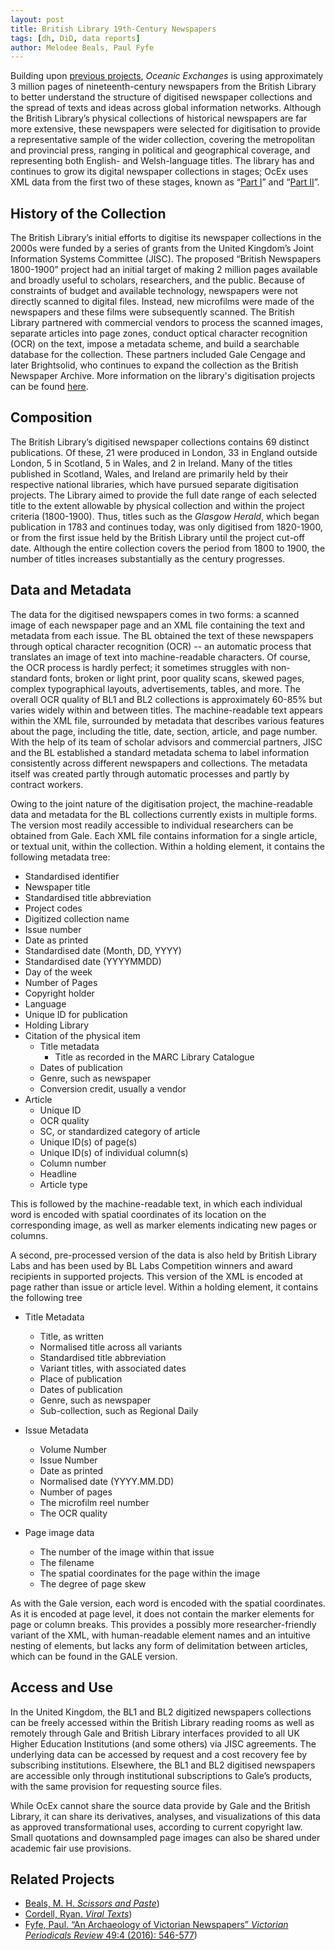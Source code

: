 ```yaml
---
layout: post
title: British Library 19th-Century Newspapers
tags: [dh, DiD, data reports]
author: Melodee Beals, Paul Fyfe
---
```

 
Building upon [previous projects](#related), *Oceanic Exchanges* is using approximately 3 million pages of nineteenth-century newspapers from the British Library to better understand the structure of digitised newspaper collections and the spread of texts and ideas across global information networks. Although the British Library’s physical collections of historical newspapers are far more extensive, these newspapers were selected for digitisation to provide a representative sample of the wider collection, covering the metropolitan and provincial press, ranging in political and geographical coverage, and representing both English- and Welsh-language titles. The library has and continues to grow its digital newspaper collections in stages; OcEx uses XML data from the first two of these stages, known as “[Part I](https://www.gale.com/c/british-library-newspapers-part-i)” and “[Part II](https://www.gale.com/c/british-library-newspapers-part-ii)”.

## History of the Collection

The British Library’s initial efforts to digitise its newspaper collections in the 2000s were funded by a series of grants from the United Kingdom’s Joint Information Systems Committee (JISC). The proposed “British Newspapers 1800-1900” project had an initial target of making 2 million pages available and broadly useful to scholars, researchers, and the public. Because of constraints of budget and available technology, newspapers were not directly scanned to digital files. Instead, new microfilms were made of the newspapers and these films were subsequently scanned. The British Library partnered with commercial vendors to process the scanned images, separate articles into page zones, conduct optical character recognition (OCR) on the text, impose a metadata scheme, and build a searchable database for the collection. These partners included Gale Cengage and later Brightsolid, who continues to expand the collection as the British Newspaper Archive. More information on the library's digitisation projects can be found [here](http://www.bl.uk/reshelp/findhelprestype/news/newspdigproj/index.html).

## Composition

The British Library’s digitised newspaper collections contains 69 distinct publications. Of these, 21 were produced in London, 33 in England outside London, 5 in Scotland, 5 in Wales, and 2 in Ireland. Many of the titles published in Scotland, Wales, and Ireland are primarily held by their respective national libraries, which have pursued separate digitisation projects. The Library aimed to provide the full date range of each selected title to the extent allowable by physical collection and within the project criteria (1800-1900). Thus, titles such as the *Glasgow Herald*, which began publication in 1783 and continues today, was only digitised from 1820-1900, or from the first issue held by the British Library until the project cut-off date. Although the entire collection covers the period from 1800 to 1900, the number of titles increases substantially as the century progresses.

## Data and Metadata
The data for the digitised newspapers comes in two forms: a scanned image of each newspaper page and an XML file containing the text and metadata from each issue. The BL obtained the text of these newspapers through optical character recognition (OCR) -- an automatic process that translates an image of text into machine-readable characters. Of course, the OCR process is hardly perfect; it sometimes struggles with non-standard fonts, broken or light print, poor quality scans, skewed pages, complex typographical layouts, advertisements, tables, and more. The overall OCR quality of BL1 and BL2 collections is approximately 60-85% but varies widely within and between titles. The machine-readable text appears within the XML file, surrounded by metadata that describes various features about the page, including the title, date, section, article, and page number. With the help of its team of scholar advisors and commercial partners, JISC and the BL established a standard metadata schema to label information consistently across different newspapers and collections. The metadata itself was created partly through automatic processes and partly by contract workers.

Owing to the joint nature of the digitisation project, the machine-readable data and metadata for the BL collections currently exists in multiple forms. The version most readily accessible to individual researchers can be obtained from Gale. Each XML file contains information for a single article, or textual unit, within the collection. Within a holding element, it contains the following metadata tree:

+ Standardised identifier
+ Newspaper title
+ Standardised title abbreviation
+ Project codes
+ Digitized collection name
+ Issue number
+ Date as printed
+ Standardised date (Month, DD, YYYY)
+ Standardised date (YYYYMMDD)
+ Day of the week
+ Number of Pages
+ Copyright holder
+ Language
+ Unique ID for publication
+ Holding Library
+ Citation of the physical item
    + Title metadata
        + Title as recorded in the MARC Library Catalogue
    + Dates of publication
    + Genre, such as newspaper
    + Conversion credit, usually a vendor
+ Article
    + Unique ID
    + OCR quality
    + SC, or standardized category of article
    + Unique ID(s) of page(s)
    + Unique ID(s) of individual column(s)
    + Column number
    + Headline
    + Article type

This is followed by the machine-readable text, in which each individual word is encoded with spatial coordinates of its location on the corresponding image, as well as marker elements indicating new pages or columns.

A second, pre-processed version of the data is also held by British Library Labs and has been used by BL Labs Competition winners and award recipients in supported projects. This version of the XML is encoded at page rather than issue or article level. Within a holding element, it contains the following tree

+ Title Metadata
  + Title, as written
  + Normalised title across all variants
  + Standardised title abbreviation
  + Variant titles, with associated dates
  + Place of publication
  + Dates of publication
  + Genre, such as newspaper
  + Sub-collection, such as Regional Daily

+ Issue Metadata
    + Volume Number
    + Issue Number
    + Date as printed
    + Normalised date (YYYY.MM.DD)
    + Number of pages
    + The microfilm reel number
    + The OCR quality

+ Page image data
    + The number of the image within that issue
    + The filename
    + The spatial coordinates for the page within the image
    + The degree of page skew

As with the Gale version, each word is encoded with the spatial coordinates. As it is encoded at page level, it does not contain the marker elements for page or column breaks. This provides a possibly more researcher-friendly variant of the XML, with human-readable element names and an intuitive nesting of elements, but lacks any form of delimitation between articles, which can be found in the GALE version.

## Access and Use

In the United Kingdom, the BL1 and BL2 digitized newspapers collections can be freely accessed within the British Library reading rooms as well as remotely through Gale and British Library interfaces provided to all UK Higher Education Institutions (and some others) via JISC agreements. The underlying data can be accessed by request and a cost recovery fee by subscribing institutions. Elsewhere, the BL1 and BL2 digitised newspapers are accessible only through institutional subscriptions to Gale’s products, with the same provision for requesting source files.

While OcEx cannot share the source data provide by Gale and the British Library, it can share its derivatives, analyses, and visualizations of this data as approved transformational uses, according to current copyright law. Small quotations and downsampled page images can also be shared under academic fair use provisions.

## <a name=“related”></a>Related Projects
+ [Beals, M. H. *Scissors and Paste*](http://www.scissorsandpaste.net)) 
+ [Cordell, Ryan. *Viral Texts*](http://www.viraltexts.org))
+ [Fyfe, Paul. “An Archaeology of Victorian  Newspapers” *Victorian Periodicals Review* 49:4 (2016): 546-577](https://repository.lib.ncsu.edu/bitstream/handle/1840.20/33457/fyfe.newspaper.archaeology.VPR.pdf?sequence=1))
